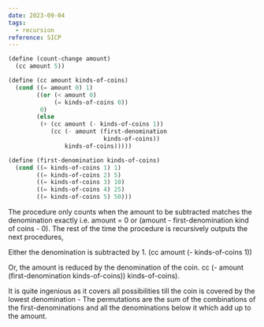 ```yaml
---
date: 2023-09-04
tags:
  - recursion
reference: SICP
---
```

```Scheme
(define (count-change amount)
  (cc amount 5))

(define (cc amount kinds-of-coins)
  (cond ((= amount 0) 1)
        ((or (< amount 0) 
             (= kinds-of-coins 0)) 
         0)
        (else 
         (+ (cc amount (- kinds-of-coins 1))
            (cc (- amount (first-denomination 
                           kinds-of-coins))
                kinds-of-coins)))))

(define (first-denomination kinds-of-coins)
  (cond ((= kinds-of-coins 1) 1)
        ((= kinds-of-coins 2) 5)
        ((= kinds-of-coins 3) 10)
        ((= kinds-of-coins 4) 25)
        ((= kinds-of-coins 5) 50)))
```



The procedure only counts when the amount to be subtracted matches the denomination exactly i.e. amount = 0 or (amount - first-denomination kind of coins - 0). The rest of the time the procedure is recursively outputs the next procedures,

Either the denomination is subtracted by 1. 
(cc amount (- kinds-of-coins 1))

Or, 
the amount is reduced by the denomination of the coin.
cc (- amount (first-denomination kinds-of-coins)) kinds-of-coins).


It is quite ingenious as it covers all possibilities till the coin is covered by the lowest denomination - The permutations are the sum of the combinations of the first-denominations and all the denominations below it which add up to the amount. 